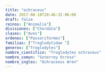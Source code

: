 ```yaml
---
title: "ochraceus"
date: 2017-08-18T20:46:32-06:00
draft: false
reinos: ["Animalia"]
divisiones: ["Chordata"]
clases: ["Aves"]
ordenes: ["Passeriformes"]
familias: ["Troglodytidae "]
generos: ["Troglodytes"]
nombre_cientifico: "Troglodytes ochraceus"
nombre_comun: "Soterrey Ocroso"
nombre_ingles: "Ochraceous Wren"
---
```

